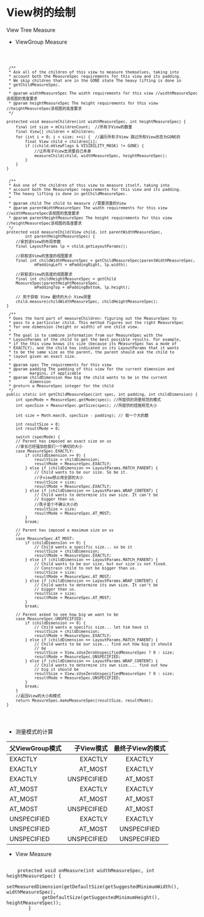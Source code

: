 # View树的绘制

View Tree Measure 
* ViewGroup Measure

<code>

     /**
     * Ask all of the children of this view to measure themselves, taking into
     * account both the MeasureSpec requirements for this view and its padding.
     * We skip children that are in the GONE state The heavy lifting is done in
     * getChildMeasureSpec.
     *
     * @param widthMeasureSpec The width requirements for this view //widthMeasureSpec该视图的宽度要求
     * @param heightMeasureSpec The height requirements for this view  //heightMeasureSpec该视图的高度要求
     */

    protected void measureChildren(int widthMeasureSpec, int heightMeasureSpec) {
        final int size = mChildrenCount;  //所有子View的数量
        final View[] children = mChildren;
        for (int i = 0; i < size; ++i) {  //遍历所有子View 跳过所有View状态为GONE的
            final View child = children[i];
            if ((child.mViewFlags & VISIBILITY_MASK) != GONE) {
            	//让所有子View去测量自己本身
                measureChild(child, widthMeasureSpec, heightMeasureSpec);
            }
        }
    }


     /**
     * Ask one of the children of this view to measure itself, taking into
     * account both the MeasureSpec requirements for this view and its padding.
     * The heavy lifting is done in getChildMeasureSpec.
     *
     * @param child The child to measure //需要测量的View
     * @param parentWidthMeasureSpec The width requirements for this view  //widthMeasureSpec该视图的宽度要求
     * @param parentHeightMeasureSpec The height requirements for this view //heightMeasureSpec该视图的高度要求
     */
    protected void measureChild(View child, int parentWidthMeasureSpec,
            int parentHeightMeasureSpec) {
        //拿到该View的布局参数
        final LayoutParams lp = child.getLayoutParams();

        //获取该View的宽度的视图要求
        final int childWidthMeasureSpec = getChildMeasureSpec(parentWidthMeasureSpec,
                mPaddingLeft + mPaddingRight, lp.width);

        //获取该View的高度的视图要求
        final int childHeightMeasureSpec = getChild
        MeasureSpec(parentHeightMeasureSpec,
                mPaddingTop + mPaddingBottom, lp.height);

        // 用于获取 View 最终的大小 View测量
        child.measure(childWidthMeasureSpec, childHeightMeasureSpec);
    }

     /**
     * Does the hard part of measureChildren: figuring out the MeasureSpec to
     * pass to a particular child. This method figures out the right MeasureSpec
     * for one dimension (height or width) of one child view.
     *
     * The goal is to combine information from our MeasureSpec with the
     * LayoutParams of the child to get the best possible results. For example,
     * if the this view knows its size (because its MeasureSpec has a mode of
     * EXACTLY), and the child has indicated in its LayoutParams that it wants
     * to be the same size as the parent, the parent should ask the child to
     * layout given an exact size.
     *
     * @param spec The requirements for this view
     * @param padding The padding of this view for the current dimension and
     *        margins, if applicable
     * @param childDimension How big the child wants to be in the current
     *        dimension
     * @return a MeasureSpec integer for the child
     */
    public static int getChildMeasureSpec(int spec, int padding, int childDimension) {
        int specMode = MeasureSpec.getMode(spec); //所提供的测量规范的模式
        int specSize = MeasureSpec.getSize(spec); //所提供的措施规范大小

        int size = Math.max(0, specSize - padding); // 取一个大的数

        int resultSize = 0;
        int resultMode = 0;

        switch (specMode) {
        // Parent has imposed an exact size on us
        //家长已经强加给我们一个确切的大小
        case MeasureSpec.EXACTLY:
            if (childDimension >= 0) {
                resultSize = childDimension;
                resultMode = MeasureSpec.EXACTLY;
            } else if (childDimension == LayoutParams.MATCH_PARENT) {
                // Child wants to be our size. So be it.
                //子view想占用全部的大小
                resultSize = size;
                resultMode = MeasureSpec.EXACTLY;
            } else if (childDimension == LayoutParams.WRAP_CONTENT) {
                // Child wants to determine its own size. It can't be
                // bigger than us.
                //孩子是个不确认大小的
                resultSize = size;
                resultMode = MeasureSpec.AT_MOST;
            }
            break;

        // Parent has imposed a maximum size on us
        //
        case MeasureSpec.AT_MOST:
            if (childDimension >= 0) {
                // Child wants a specific size... so be it
                resultSize = childDimension;
                resultMode = MeasureSpec.EXACTLY;
            } else if (childDimension == LayoutParams.MATCH_PARENT) {
                // Child wants to be our size, but our size is not fixed.
                // Constrain child to not be bigger than us.
                resultSize = size;
                resultMode = MeasureSpec.AT_MOST;
            } else if (childDimension == LayoutParams.WRAP_CONTENT) {
                // Child wants to determine its own size. It can't be
                // bigger than us.
                resultSize = size;
                resultMode = MeasureSpec.AT_MOST;
            }
            break;

        // Parent asked to see how big we want to be
        case MeasureSpec.UNSPECIFIED:
            if (childDimension >= 0) {
                // Child wants a specific size... let him have it
                resultSize = childDimension;
                resultMode = MeasureSpec.EXACTLY;
            } else if (childDimension == LayoutParams.MATCH_PARENT) {
                // Child wants to be our size... find out how big it should
                // be
                resultSize = View.sUseZeroUnspecifiedMeasureSpec ? 0 : size;
                resultMode = MeasureSpec.UNSPECIFIED;
            } else if (childDimension == LayoutParams.WRAP_CONTENT) {
                // Child wants to determine its own size.... find out how
                // big it should be
                resultSize = View.sUseZeroUnspecifiedMeasureSpec ? 0 : size;
                resultMode = MeasureSpec.UNSPECIFIED;
            }
            break;
        }
        //返回View的大小和模式
        return MeasureSpec.makeMeasureSpec(resultSize, resultMode);
    }
 </code>

* 测量模式的计算

| 父ViewGroup模式  |子View模式 | 最终子View的模式  |
| :-------| --------:| :--: |
| EXACTLY  		| EXACTLY  		 |  EXACTLY  	|
| EXACTLY  		| AT_MOST  		 |  EXACTLY  	|
| EXACTLY 		| UNSPECIFIED	 |  AT_MOST  	|
| AT_MOST  		| EXACTLY  		 |  EXACTLY   	|
| AT_MOST  		| AT_MOST  		 |  AT_MOST  	|
| AT_MOST  		| UNSPECIFIED	 |  AT_MOST  	|
| UNSPECIFIED	| EXACTLY  		 |  EXACTLY  	|
| UNSPECIFIED	| AT_MOST  		 |  UNSPECIFIED	|
| UNSPECIFIED	| UNSPECIFIED	 |  UNSPECIFIED	|

* View Measure

<pre><code>
	protected void onMeasure(int widthMeasureSpec, int heightMeasureSpec) {
	        setMeasuredDimension(getDefaultSize(getSuggestedMinimumWidth(), widthMeasureSpec),
	         getDefaultSize(getSuggestedMinimumHeight(), heightMeasureSpec));
	    }
</code></pre>
  
	



	
